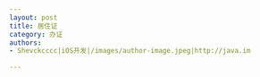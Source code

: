 ```yaml
---
layout: post
title: 居住证
category: 办证
authors:
- Shevckcccc|iOS开发|/images/author-image.jpeg|http://java.im

---
```

